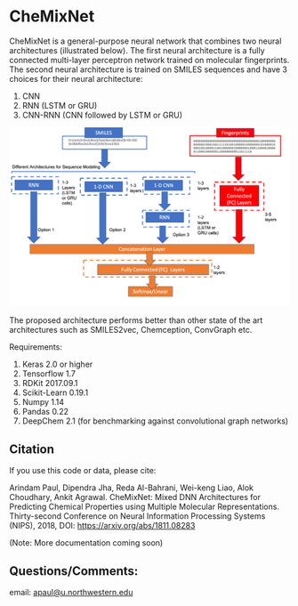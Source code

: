 # CheMixNet
CheMixNet is a general-purpose neural network that combines two neural architectures (illustrated below). 
The first neural architecture is a fully connected multi-layer perceptron network trained on molecular fingerprints. 
The second neural architecture is trained on SMILES sequences and have 3 choices for their neural architecture: 
1. CNN
2. RNN (LSTM or GRU)
3. CNN-RNN (CNN followed by LSTM or GRU)

<p align="center">
  <img src="images/model.png" width="600">
</p>

The proposed architecture performs better than other state of the art architectures such as SMILES2vec, Chemception, ConvGraph etc. 

Requirements: 
1. Keras 2.0 or higher
2. Tensorflow 1.7 
3. RDKit 2017.09.1
4. Scikit-Learn 0.19.1
5. Numpy 1.14
6. Pandas 0.22
7. DeepChem 2.1 (for benchmarking against convolutional graph networks) 

## Citation
If you use this code or data, please cite:

Arindam Paul, Dipendra Jha, Reda Al-Bahrani, Wei-keng Liao, Alok Choudhary, Ankit Agrawal. CheMixNet: Mixed DNN Architectures for Predicting Chemical Properties using Multiple Molecular Representations. Thirty-second Conference on Neural Information Processing Systems (NIPS), 2018, DOI:  https://arxiv.org/abs/1811.08283

(Note: More documentation coming soon) 

## Questions/Comments:

email: apaul@u.northwestern.edu
